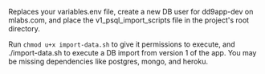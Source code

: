 Replaces your variables.env file, create a new DB user for dd9app-dev on mlabs.com, and place the v1_psql_import_scripts file in the project's root directory.

Run `chmod u+x import-data.sh` to give it permissions to execute, and ./import-data.sh to execute a DB import from version 1 of the app. You may be missing dependencies like postgres, mongo, and heroku.